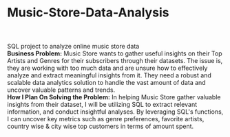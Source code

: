 # Music-Store-Data-Analysis
<br>
<br>
SQL project to analyze online music store data
<br>
<B>Business Problem:</B> Music Store wants to gather useful insights on their Top Artists and Genres for their subscribers through their datasets. The issue is, they are working with too much data and are unsure how to effectively analyze and extract meaningful insights from it. They need a robust and scalable data analytics solution to handle the vast amount of data and uncover valuable patterns and trends.
<br>
<B>How I Plan On Solving the Problem:</B> In helping Music Store gather valuable insights from their dataset, I will be utilizing SQL to extract relevant information, and conduct insightful analyses. By leveraging SQL's functions, I can uncover key metrics such as genre preferences, favorite artists, country wise & city wise top customers in terms of amount spent.
